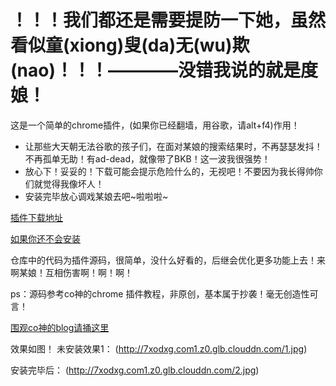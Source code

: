 # ！！！我们都还是需要提防一下她，虽然看似童(xiong)叟(da)无(wu)欺(nao)！！！————没错我说的就是度娘！
 
  这是一个简单的chrome插件，(如果你已经翻墙，用谷歌，请alt+f4)作用！
  * 让那些大天朝无法谷歌的孩子们，在面对某娘的搜索结果时，不再瑟瑟发抖！不再孤单无助！有ad-dead，就像带了BKB！这一波我很强势！
  * 放心下！妥妥的！下载可能会提示危险什么的，无视吧！不要因为我长得帅你们就觉得我像坏人！
  * 安装完毕放心调戏某娘去吧~啦啦啦~

  [插件下载地址](http://7xodxg.com1.z0.glb.clouddn.com/ad-dead.crx) 
  
  [如果你还不会安装](http://jingyan.baidu.com/article/da1091fbdf12e9027949d673.html)


仓库中的代码为插件源码，很简单，没什么好看的，后继会优化更多功能上去！来啊某娘！互相伤害啊！啊！啊！

ps：源码参考co神的chrome 插件教程，非原创，基本属于抄袭！毫无创造性可言！

[围观co神的blog请捅这里](http://www.cnblogs.com/coco1s/p/4725477.html)

效果如图！
未安装效果1：
 (http://7xodxg.com1.z0.glb.clouddn.com/1.jpg)
 
 安装完毕后：
 (http://7xodxg.com1.z0.glb.clouddn.com/2.jpg)

